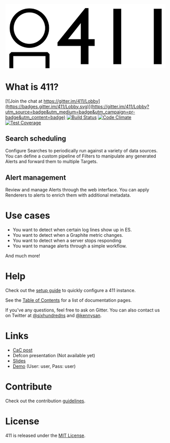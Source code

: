 ![411](/docs/imgs/logo.png?raw=true)


What is 411?
============

[![Join the chat at https://gitter.im/411/Lobby](https://badges.gitter.im/411/Lobby.svg)](https://gitter.im/411/Lobby?utm_source=badge&utm_medium=badge&utm_campaign=pr-badge&utm_content=badge)
[![Build Status](https://travis-ci.org/etsy/411.svg?branch=master)](https://travis-ci.org/etsy/411)
[![Code Climate](https://codeclimate.com/github/etsy/411/badges/gpa.svg)](https://codeclimate.com/github/etsy/411)
[![Test Coverage](https://codeclimate.com/github/etsy/411/badges/coverage.svg)](https://codeclimate.com/github/etsy/411/coverage)

Search scheduling
-----------------

Configure Searches to periodically run against a variety of data sources. You can define a custom pipeline of Filters to manipulate any generated Alerts and forward them to multiple Targets.


Alert management
----------------

Review and manage Alerts through the web interface. You can apply Renderers to alerts to enrich them with additional metadata.


Use cases
=========

- You want to detect when certain log lines show up in ES.
- You want to detect when a Graphite metric changes.
- You want to detect when a server stops responding
- You want to manage alerts through a simple workflow.

And much more!


Help
====

Check out the [setup guide](/docs/Setup.md) to quickly configure a 411 instance.

See the [Table of Contents](/docs/README.md) for a list of documentation pages.

If you've any questions, feel free to ask on Gitter. You can also contact us on Twitter at [@sixhundredns](https://twitter.com/sixhundredns) and [@kennysan](https://twitter.com/Kennysan).


Links
=====

- [CaC post](https://codeascraft.com/2016/09/15/introducing-411-a-new-open-source-framework-for-handling-alerting/)
- Defcon presentation (Not available yet)
- [Slides](https://speakerdeck.com/kennysan/building-effective-security-alerting)
- [Demo](https://demo.fouroneone.io) (User: user, Pass: user)


Contribute
==========

Check out the contribution [guidelines](/CONTRIBUTING.md).


License
=======

411 is released under the [MIT License](/LICENSE).
